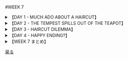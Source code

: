 #WEEK 7
<details><summary>【DAY 1 - MUCH ADO ABOUT A HAIRCUT】</summary>

----
###DAY 1 - MUCH ADO ABOUT A HAIRCUT
####

■君はたぶん我々の学校のことを新聞で読んだだろう。
Perhaps you read about our school in the newspapers?

■我々は男子生徒たちの長髪についての記事上での勝負の一端である。
We were one of the first to have a showdown on the topic of long hair for boys.

■2人の面目良い生徒、ロン・ハリスとレン・チェスターは、非協調主義者に対して<u>**容赦のない**</u>敵である彼らの仏語教師によって校長のもとに突き出され、(それによって)彼らは怒りの<u>**激情**</u>の只中にいた。
Two honor students, Ron Harris and Len Chester, were sent to the principal by their French teacher, an <u>**implacable**</u> foe of nonconformists, who went into a <u>**paroxysm**</u> of anger

■それは彼女が玄関で男子生徒たちをスパイしていたときのことであった。
when she spied the boys in the hall.

■始めは単純な事案のように、学校としては<u>**ふらちな**</u>容姿のかどで彼らを叱責し、「髪を切る」か「停学」か迫るものと見られた。
At first it seemed like a simple case. The school would reprimand the boys for their <u>**reprehensible**</u> appearance and order them to cut their hair or be suspended.

■しかし、彼らの親は、学校は自らの<u>**管轄の範疇**</u>を超えていると断定し、このことを新聞へ投書したのである。
But the boys’ parents decided that the school had overstepped its <u>**jurisdiction**</u>; they took their case to the newspapers.

■局所的な<u>**小競り合い**</u>を発端とした事件はいまや全面戦争の様相を呈し始めたのであった。
What had started as a local <u>**skirmish**</u> now began to take on the appearance of a full-scale war.

####
----
####|implacable - なだめられない, 容赦のない (cannot be pacified, inexorable)

■その探偵は、殺人の凶器の捜索において**容赦がない**。
The detective was <u>**implacable**</u> in his search for the murder weapon.

####|paroxysm - 発作, (感情の)激発 (a fit, sudden outburst)

■怒りの**爆発**によって、その借用者は土地所有者の敷地から吹き飛ばされた。
In a <u>**paroxysm**</u> of rage, the tenant stormed out of the landlord's office.

####|reprehensible - 非難すべき, ふらちな (worthy of blame)

■その生意気な生徒は、自らの**ふらちな**行為を詫びさせられたのだった。
The brash student was forced to apologize for her <u>**reprehensible**</u> conduct.

####|jurisdiction - 支配権, 管轄区 (power, range of authority)

■「それは彼の**管轄**外であった」と言って、クレイン判事はその訴訟での裁定を拒否した。
Saying that it was beyond his <u>**jurisdiction**</u>, Judge Klein refused to rule on the case.

####|skirmish - 小競り合い, 小論争 (small fight, brief encounter)

■その早熟な少年は、年長達と知的な**論争**を楽しんでいた。
The precocious boy enjoyed an intellectual <u>**skirmish**</u> with his elders.

</details>
<details><summary>【DAY 2 - THE TEMPEST SPILLS OUT OF THE TEAPOT】</summary>

----
###DAY 2 - THE TENPEST SPILLS OUT OF THE TEAPOT
####

■ひとたび新聞がこの話を聞きつけるや、長髪事件は極めて意味を持つものとなった。
Once the newspapers got the story, the case of the longhairs became a cause "celebre."

■ロンとレンはインタビューを受け、TVに登場し、同校の生徒達から英雄視された。
Ron and Len were interviewed, seen on TV, and regarded by their fellow students as heroes.

■「そこには非行少年もチンピラもおりません。」あるレポーターは書いた、
“These are not delinquents or hoods,” one reporter wrote,

■「<u>**極めて堅物の**</u>学校制度から<u>**嫌がらせ**</u>を受けている身だしなみのよいアメリカ人の少年がいるだけです。」
“but clean-cut American boys who are being <u>**harassed**</u> by a <u>**monolithic**</u> school system.”

■辛辣な記者は学校の決定を<u>**恣意的で**</u>愚かであると呼んだ。
A caustic editorial referred to the school’s decision as <u>**arbitrary**</u> and inane.

■偽の話さえ渦巻いた。少年等はロックンロールの演者であり、その<u>**貧しい**</u>家族が彼らの収入を必要としていたというのだ。
A false story even circulated about the boys being rock-’n-roll performers whose <u>**indigent**</u> families needed their salaries.

■ついに、自由人権協会が<u>**争い**</u>に飛び込んだ。明記した裁判所命令を伴っていた。
Finally, the Civil Liberties Union jumped into the <u>**fray**</u> with a court order stipulating

■(その命令により) 校長は、何故少年等がクラスに戻るよう許可さるべきでないかを証拠を示すよう求められている。
that the principal be required to show cause why the boys should not be allowed to return to class.
####
----
####|harass - 悩ます, 困らせる, 苦しめる (to trouble, torment)

■もしや非通知電話の発信者があなたを**苛む**のなら、その電話会社はあなたに電話帳外番号を付与してくれるだろう。
If anonymous telephone callers <u>**harass**</u> you, the phone company will give you an unlisted number.

####|monolithic - 一枚岩のような,がっしりとかたまっている (massively solid)

■ジョー氏・オーウェルの「1984」では、ある驚くほど**一枚岩の**行政府が描かれている。
George Orwell's 1984 depicts a frightening, <u>**monolithic**</u> government.

####|arbitrary - 任意の, 恣意的な, 専横な (based on whim, dictatorial)

■私の考えでは、その決定は、不合理で**恣意的な**ものである。
To my mind the decision was unreasonable and <u>**arbitrary**</u>.

####|indigent - 貧乏な (poor, needy)

■その「**貧乏な**」顧客は、優雅な料理屋にて、彼女のソーシャルワーカーに話しかけられた時ひどく驚いた。
The <u>**indigent**</u> client was surprised when she was accosted by her social worker in the elegant restaurant.

####|fray - 諍い, 論争 (a fight)

■その**いさかい**の後に、確執のある家族達は、彼らの相違を一旦は取る繕うことに同意した。
After the <u>**fray**</u>, the feuding families agreed to patch up their differences.

</details>
<details><summary>【DAY 3 - HAIRCUT DILEMMA】</summary>

----
###DAY 3 - HAIRCUT DILEMMA
####

■学校のお偉方は<u>**挫か**</u>れていた。
The school authorities were <u>**stymied**</u>.

■世論は彼らに不利な形勢だった。
Public opinion had been marshaled against them.

■もはやこれは単純な、2人のやんちゃな若者を躾けるという話ではなかった。
No longer was it a simple case of disciplining two wayward lads.

■突然、それは校長が悪の<u>**権化**</u>または無害な剛力の若者をいじめる漫画の悪役のように描かれるという悪夢の様相を呈してきた。
Suddenly it had taken on the appearance of a nightmare in which the principal was either hanged in <u>**effigy**</u> or pictured in cartoons making a villainous swipe at the two innocent Samsons.

■だが、当局はロンとレンに権威を<u>**軽視しておとがめなしとさ**</u>せることはできなかった。
But the officials could not allow Ron and Len to <u>**flout**</u> their authority with impunity.

■学校の取締会の構成員は、校長の行為に賛意を示したが、彼らも少年達が多くの支援を得ていることは<u>**分か**</u>っていた。
Members of the school board concurred with the principal’s action but they were <u>**cognizant**</u> of the popular support for the boys.

■明らかに<u>**荒れ模様の**</u>状況を解決するための歩み寄りが求められていた。
Clearly a compromise was called for to resolve the <u>**turbulent**</u> situation.

####
----
####|stymie - 御しにくい, 興奮した (unruly, agitated)

■【「がんの原因」は興奮した医者達を固執させる】
"CAUSE OF CANCER CONTINUES TO <u>**STYMIE**</u> DOCTORS."

####|effigy - (呪う対象の)似姿 (a likeness ― usually of a hated person)

■【呪いの似姿に徹した負けチームの指導員】(hang in: : 頑張る,持ちこたえる)
"COACH OF LOSING TEAM HANGED IN <u>**EFFIGY**</u>."

####|flout - バカにする, 無視する (show contempt, scoff)

■【「多くの運転手は交通法を**無視する**」、研究が明らかに】
"MANY MOTORISTS <u>**FLOUT**</u> TRAFFIC LAWS, STUDY REVEALS."

####|cognizant - (...ofを)認識する,知る (aware)

■【FBIが闇社会での秘密の会合の存在を**認知**】
"FBI <u>**COGNIZANT**</u> OF CLANDESTINE GANGLAND MEETING"

####|turbulent - かき乱された, 妨げられた (to hinder, impede)

■【怒髪天を衝く上院議会、かき乱された雰囲気】
"<u>**TURBULENT**</u> ATMOSPHERE IN ANGRY SENATE CHAMBER"
</details>
<details><summary>【DAY 4 - HAPPY ENDING?】</summary>

----
###DAY 4 - HAPPY ENDING?
####

■重役会議に続き、学校の役員会議は、校長に対して、停学処分を<u>**取りやめ**</u>、<u>**すぐさま**</u>少年達を授業に戻すよう命じた。
Following an executive session, the school board ordered the principal to <u>**terminate**</u> the suspension and to send the boys back to class <u>**forthwith**</u>.

■彼らの存在が学習行為を邪魔していると示されない限り、少年達を出入り禁止にする理由はなかった。
Unless it could be shown that their presence disrupted the learning process, there was no reason to bar the boys.

■その命令によって非常に<u>**憤慨した**</u>校長にとっては苦い敗北であった。
It was a bitter pill to swallow for the principal whose irritation was <u>**exacerbated**</u> by the ruling.

■しかし、勝利からいくばくかの棘が除かれた。(それは、) 少年達が翌日に学校に現れた際、彼らの髪は適度な長さに刈られていた(からだ)。
But some of the sting was taken out of the victory when the boys appeared in school the next day with their hair clipped to a respectable length.

■皆ほっと胸を撫で下ろした。丁度物事が日常に<u>**戻**</u>ろうとしたとき、
Everyone breathed a sigh of relief. Just as things were about to <u>**revert**</u> to normalcy,

■だがしかし、全く同じフランス語教師が、ある女子生徒がミニスカートを着用していたとのかどで学校から<u>**閉め出**</u>されるべきと決定した。
however, he same French teacher then demanded that a girl be <u>**ousted**</u> from school for wearing a mini skirt.

####
----
####|terminate - 終える, 終結する, (...の)終わりをなす (to end)

■とてもうまく行っていた彼の雇用が**終わりを迎える**のは不当であるように思える。
It seemed incongruous to <u>**terminate**</u> his employment just when he was so successful.

####|forthwith - 直ちに (immediately)

■その(TV)ショーを視聴するや否や、彼は直ちに抗議するべくそのTVスタジオに電話した。
Upon seeing the show, he called the TV studio <u>**forthwith**</u> to protest.

####|exacerbate - 激怒させる, 悪化させる (to irritate, make worse)

The arrest of the spy did much to <u>**exacerbate**</u> relations between the two countries.

####|revert - 帰る, 戻る, (...に)復帰する (return)

■ドラッグを摂取した後、彼女は子供時代の日々へと**回帰し**始めた。
After taking the drug, she began to <u>**revert**</u> to the days of her childhood.

####|oust - 追い出す (to drive out, eject)

■乱暴な「後援者」を追い出すために、案内係は俊敏に移動した。
The ushers moved with alacrity to <u>**oust**</u> to the disorderly patrons.

</details>
<details><summary>【WEEK 7 まとめ】</summary>

----
###WEEK 7 まとめ

| 単語       | 意味                       |英語での説明|
|---------------|------------------------------|------|
| implacable    | なだめられない, 容赦のない   |cannot be pacified, inexorable|
| paroxysm      | 発作, (感情の)激発           |a fit, sudden outburst|
| reprehensible | 非難すべき, ふらちな         |worthy of blame|
| jurisdiction  | 支配権, 管轄区               |power, range of authority|
| skimish       | 小競り合い, 小論争           |small fight, brief encounter|
| harass        | 悩ます, 困らせる, 苦しめる   |to trouble, torment|
| monolithic    | 一枚岩のような, がっしりした |massively solid|
| arbitrary     | 任意の, 恣意的な, 専横な     |based on whim, dictatorial|
| indigent      | 貧乏な                       |poor, needy|
| fray          | 諍い, 論争                   |a fight|
| stymie        | 御しにくい, 興奮した         |unruly, agitated|
| effigy        | (呪う対象の)似姿             |a likeness ― usually of a hated person|
| flout         | バカにする, 無視する         |show contempt, scoff|
| cognizant     | (...ofを)認識する, 知る      |aware|
| turbulent     | かき乱された, 妨げられた     |to hinder, impede|
| terminate     | 終える, 終結する             |to end|
| forthwith     | 直ちに                       |immediately|
| exacerbate    | 激怒させる, 悪化させる       |to irritate, make worse|
| revert        | 帰る, 戻る                   |return|
| oust          | 追い出す                     |to drive out, eject|

</details>

[戻る](./index.html)
